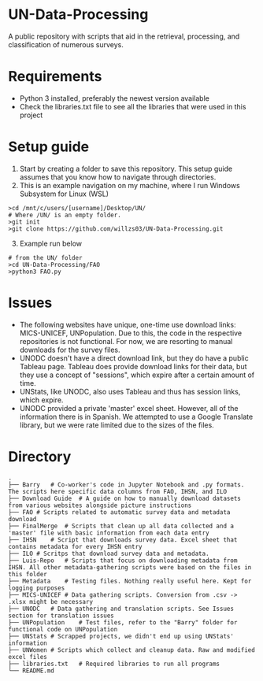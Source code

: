 # UN-Data-Processing
A public repository with scripts that aid in the retrieval, processing, and classification of numerous surveys.

# Requirements
- Python 3 installed, preferably the newest version available
- Check the libraries.txt file to see all the libraries that were used in this project

# Setup guide
1. Start by creating a folder to save this repository. This setup guide assumes that you know how to navigate through directories.
2. This is an example navigation on my machine, where I run Windows Subsystem for Linux (WSL)
```
>cd /mnt/c/users/[username]/Desktop/UN/
# Where /UN/ is an empty folder. 
>git init
>git clone https://github.com/willzs03/UN-Data-Processing.git
```
3. Example run below
```
# from the UN/ folder
>cd UN-Data-Processing/FAO
>python3 FAO.py
```

# Issues
- The following websites have unique, one-time use download links: MICS-UNICEF, UNPopulation. Due to this, the code in the respective repositories is not functional. For now, we are resorting to manual downloads for the survey files.
- UNODC doesn't have a direct download link, but they do have a public Tableau page. Tableau does provide download links for their data, but they use a concept of "sessions", which expire after a certain amount of time. 
- UNStats, like UNODC, also uses Tableau and thus has session links, which expire.
- UNODC provided a private 'master' excel sheet. However, all of the information there is in Spanish. We attempted to use a Google Translate library, but we were rate limited due to the sizes of the files.


# Directory
```
.
├── Barry	# Co-worker's code in Jupyter Notebook and .py formats. The scripts here specific data columns from FAO, IHSN, and ILO
├── Download Guide	# A guide on how to manually download datasets from various websites alongside picture instructions
├── FAO	# Scripts related to automatic survey data and metadata download
├── FinalMerge	# Scripts that clean up all data collected and a 'master' file with basic information from each data entry
├── IHSN	# Script that downloads survey data. Excel sheet that contains metadata for every IHSN entry
├── ILO	# Scritps that download survey data and metadata.
├── Luis-Repo	# Scripts that focus on downloading metadata from IHSN. All other metadata-gathering scripts were based on the files in this folder
├── Metadata	# Testing files. Nothing really useful here. Kept for logging purposes
├── MICS-UNICEF	# Data gathering scripts. Conversion from .csv -> .xlsx might be necessary
├── UNODC	# Data gathering and translation scripts. See Issues section for translation issues
├── UNPopulation	# Test files, refer to the "Barry" folder for functional code on UNPopulation
├── UNStats	# Scrapped projects, we didn't end up using UNStats' information
├── UNWomen	# Scripts which collect and cleanup data. Raw and modified excel files
├── libraries.txt	# Required libraries to run all programs
└── README.md
```

